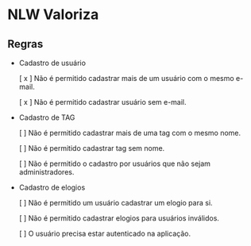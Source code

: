 # NLW Valoriza

## Regras

- Cadastro de usuário

    [ x ] Não é permitido cadastrar mais de um usuário com o mesmo e-mail.

    [ x ] Não é permitido cadastrar usuário sem e-mail.

- Cadastro de TAG

    [ ] Não é permitido cadastrar mais de uma tag com o mesmo nome.

    [ ] Não é permitido cadastrar tag sem nome.

    [ ] Não é permitido o cadastro por usuários que não  sejam administradores.

- Cadastro de elogios

    [ ] Não é permitido um usuário cadastrar um elogio para si.

    [ ] Não é permitido cadastrar elogios para usuários inválidos.

    [ ] O usuário precisa estar autenticado na aplicação.
